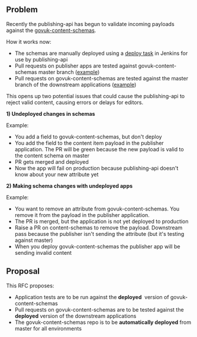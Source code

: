## Problem

Recently the publishing-api&nbsp;has begun to validate incoming payloads against the [govuk-content-schemas](https://github.com/alphagov/govuk-content-schemas).

How it works now:

- The schemas are manually deployed using a [deploy task](https://deploy.integration.publishing.service.gov.uk/job/Deploy_GOVUK_Content_Schemas/) in Jenkins for use by publishing-api
- Pull requests on&nbsp;publisher apps are tested against govuk-content-schemas master branch ([example](https://github.com/alphagov/calendars/blob/51a9583b4de80aeca53c9f3762f6412c24a3c951/jenkins.sh#L45))
- Pull requests on&nbsp;govuk-content-schemas are tested against the master branch of the downstream applications ([example](https://ci.dev.publishing.service.gov.uk/job/govuk_business_support_finder_schema_tests/configure))&nbsp;

This opens up two potential issues that could cause the publishing-api to reject valid content, causing errors or delays for editors.

**1) Undeployed changes in schemas**

Example:

- You add a field to govuk-content-schemas, but don't deploy
- You add the field to the content item payload in the publisher application. The PR will be green because the new payload is valid to the content schema on master
- PR gets merged and deployed
- Now the app will fail on production because publishing-api&nbsp;doesn't know about your new attribute yet

**2) Making schema changes with undeployed apps**

Example:

- You want to remove an attribute from govuk-content-schemas. You remove it from the payload in the publisher application.&nbsp;
- The PR is merged, but the application is not yet deployed to production
- Raise a PR on content-schemas to remove the payload. Downstream pass because the publisher isn't sending the attribute (but it's testing against master)
- When you deploy govuk-content-schemas the publisher app will be sending invalid content

## Proposal

This RFC proposes:&nbsp;

- Application tests are to be run against the **deployed** &nbsp;version of govuk-content-schemas
- Pull requests on govuk-content-schemas are to be tested against the **deployed** version of the downstream applications
- The govuk-content-schemas repo is to be **automatically deployed** from master for all environments

